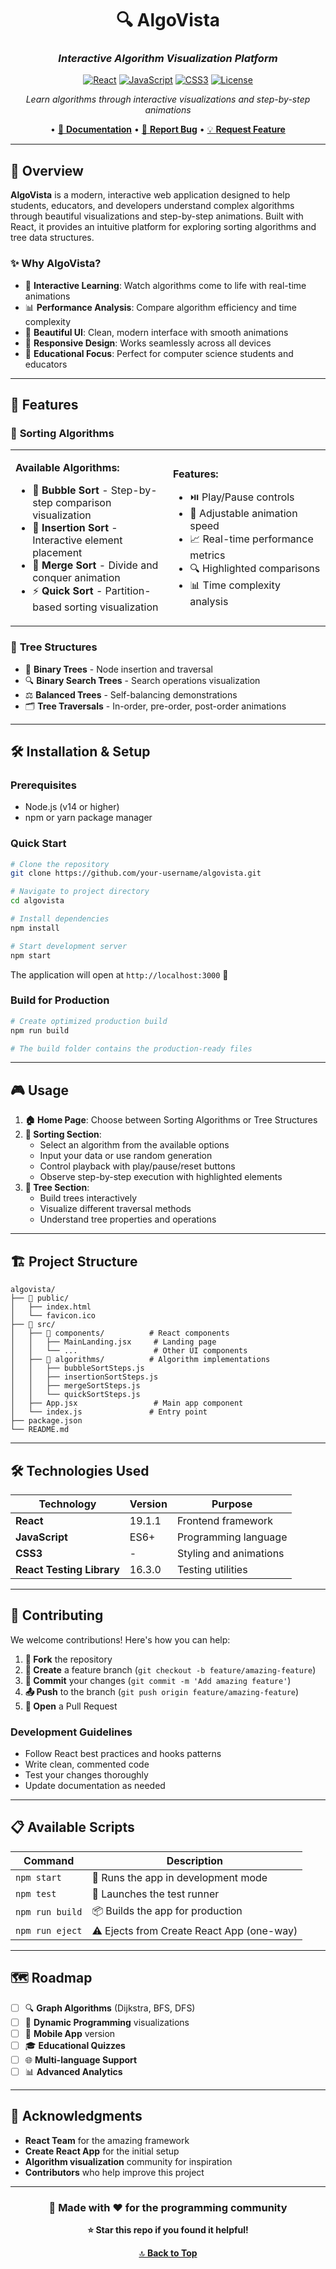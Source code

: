 <div align="center">

# 🔍 AlgoVista

### *Interactive Algorithm Visualization Platform*

[![React](https://img.shields.io/badge/React-19.1.1-61DAFB?style=for-the-badge&logo=react&logoColor=white)](https://reactjs.org/)
[![JavaScript](https://img.shields.io/badge/JavaScript-ES6+-F7DF1E?style=for-the-badge&logo=javascript&logoColor=black)](https://developer.mozilla.org/en-US/docs/Web/JavaScript)
[![CSS3](https://img.shields.io/badge/CSS3-1572B6?style=for-the-badge&logo=css3&logoColor=white)](https://www.w3.org/Style/CSS/)
[![License](https://img.shields.io/badge/License-MIT-green?style=for-the-badge)](LICENSE)

*Learn algorithms through interactive visualizations and step-by-step animations*

 • [📖 **Documentation**](#features) • [🐛 **Report Bug**](../../issues) • [💡 **Request Feature**](../../issues)

</div>

---

## 🌟 **Overview**

**AlgoVista** is a modern, interactive web application designed to help students, educators, and developers understand complex algorithms through beautiful visualizations and step-by-step animations. Built with React, it provides an intuitive platform for exploring sorting algorithms and tree data structures.

### ✨ **Why AlgoVista?**
- 🎯 **Interactive Learning**: Watch algorithms come to life with real-time animations
- 📊 **Performance Analysis**: Compare algorithm efficiency and time complexity
- 🎨 **Beautiful UI**: Clean, modern interface with smooth animations
- 📱 **Responsive Design**: Works seamlessly across all devices
- 🔧 **Educational Focus**: Perfect for computer science students and educators

---

## 🚀 **Features**

### 🔄 **Sorting Algorithms**
<table>
<tr>
<td width="50%">

**Available Algorithms:**
- 🫧 **Bubble Sort** - Step-by-step comparison visualization
- 📝 **Insertion Sort** - Interactive element placement
- 🔀 **Merge Sort** - Divide and conquer animation
- ⚡ **Quick Sort** - Partition-based sorting visualization

</td>
<td width="50%">

**Features:**
- ⏯️ Play/Pause controls
- 🐌 Adjustable animation speed
- 📈 Real-time performance metrics
- 🔍 Highlighted comparisons
- 📊 Time complexity analysis

</td>
</tr>
</table>

### 🌳 **Tree Structures**
- 🌲 **Binary Trees** - Node insertion and traversal
- 🔍 **Binary Search Trees** - Search operations visualization
- ⚖️ **Balanced Trees** - Self-balancing demonstrations
- 🗂️ **Tree Traversals** - In-order, pre-order, post-order animations

---

## 🛠️ **Installation & Setup**

### **Prerequisites**
- Node.js (v14 or higher)
- npm or yarn package manager

### **Quick Start**

```bash
# Clone the repository
git clone https://github.com/your-username/algovista.git

# Navigate to project directory
cd algovista

# Install dependencies
npm install

# Start development server
npm start
```

The application will open at `http://localhost:3000` 🎉

### **Build for Production**

```bash
# Create optimized production build
npm run build

# The build folder contains the production-ready files
```

---

## 🎮 **Usage**

1. **🏠 Home Page**: Choose between Sorting Algorithms or Tree Structures
2. **🔄 Sorting Section**: 
   - Select an algorithm from the available options
   - Input your data or use random generation
   - Control playback with play/pause/reset buttons
   - Observe step-by-step execution with highlighted elements
3. **🌳 Tree Section**:
   - Build trees interactively
   - Visualize different traversal methods
   - Understand tree properties and operations

---

## 🏗️ **Project Structure**

```
algovista/
├── 📁 public/
│   ├── index.html
│   └── favicon.ico
├── 📁 src/
│   ├── 📁 components/          # React components
│   │   ├── MainLanding.jsx     # Landing page
│   │   └── ...                 # Other UI components
│   ├── 📁 algorithms/          # Algorithm implementations
│   │   ├── bubbleSortSteps.js
│   │   ├── insertionSortSteps.js
│   │   ├── mergeSortSteps.js
│   │   └── quickSortSteps.js
│   ├── App.jsx                 # Main app component
│   └── index.js               # Entry point
├── package.json
└── README.md
```

---

## 🛠️ **Technologies Used**

<div align="center">

| Technology | Version | Purpose |
|------------|---------|---------|
| **React** | 19.1.1 | Frontend framework |
| **JavaScript** | ES6+ | Programming language |
| **CSS3** | - | Styling and animations |
| **React Testing Library** | 16.3.0 | Testing utilities |

</div>

---

## 🤝 **Contributing**

We welcome contributions! Here's how you can help:

1. **🍴 Fork** the repository
2. **🌿 Create** a feature branch (`git checkout -b feature/amazing-feature`)
3. **💾 Commit** your changes (`git commit -m 'Add amazing feature'`)
4. **📤 Push** to the branch (`git push origin feature/amazing-feature`)
5. **🔄 Open** a Pull Request

### **Development Guidelines**
- Follow React best practices and hooks patterns
- Write clean, commented code
- Test your changes thoroughly
- Update documentation as needed

---

## 📋 **Available Scripts**

| Command | Description |
|---------|-------------|
| `npm start` | 🚀 Runs the app in development mode |
| `npm test` | 🧪 Launches the test runner |
| `npm run build` | 📦 Builds the app for production |
| `npm run eject` | ⚠️ Ejects from Create React App (one-way) |

---


## 🗺️ **Roadmap**

- [ ] 🔍 **Graph Algorithms** (Dijkstra, BFS, DFS)
- [ ] 🧮 **Dynamic Programming** visualizations
- [ ] 📱 **Mobile App** version
- [ ] 🎓 **Educational Quizzes**
- [ ] 🌐 **Multi-language Support**
- [ ] 📊 **Advanced Analytics**

---

## 🙏 **Acknowledgments**

- **React Team** for the amazing framework
- **Create React App** for the initial setup
- **Algorithm visualization** community for inspiration
- **Contributors** who help improve this project

---

<div align="center">

### 💫 **Made with ❤️ for the programming community**

**⭐ Star this repo if you found it helpful!**

[🔝 **Back to Top**](#-algovista)

</div>
